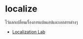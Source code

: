 # localize

ไว้แลกเปลี่ยนเรื่องการแปลแอปและเอกสารต่างๆ

- [Localization Lab](https://www.localizationlab.org/)
